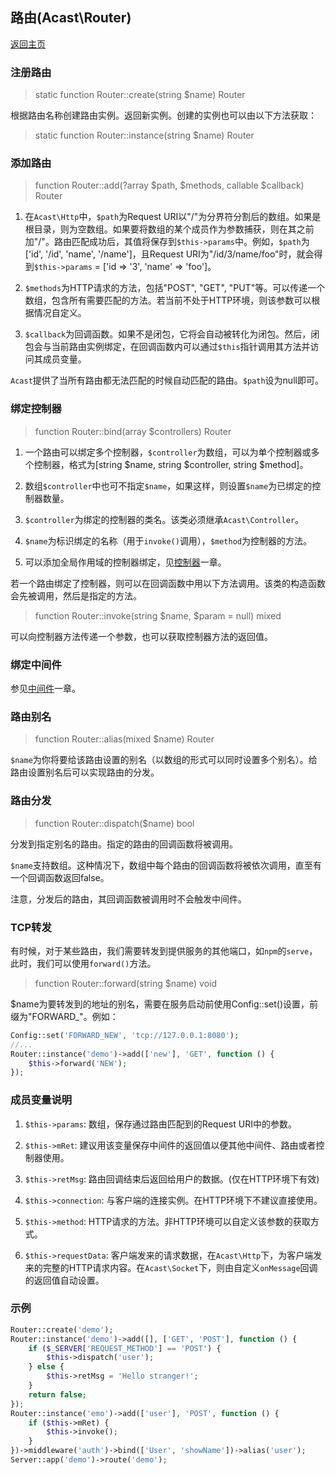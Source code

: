 ## 路由(Acast\\Router)

[返回主页](../Readme.md)

### 注册路由

> static function Router::create(string $name) Router

根据路由名称创建路由实例。返回新实例。创建的实例也可以由以下方法获取：

> static function Router::instance(string $name) Router

### 添加路由

> function Router::add(?array $path, $methods, callable $callback) Router

1. 在`Acast\Http`中，`$path`为Request URI以"/"为分界符分割后的数组。如果是根目录，则为空数组。如果要将数组的某个成员作为参数捕获，则在其之前加"/"。路由匹配成功后，其值将保存到`$this->params`中。例如，`$path`为\['id', '/id', 'name', '/name'\]，且Request URI为"/id/3/name/foo"时，就会得到`$this->params` = \['id => '3', 'name' => 'foo'\]。

2. `$methods`为HTTP请求的方法，包括"POST", "GET", "PUT"等。可以传递一个数组，包含所有需要匹配的方法。若当前不处于HTTP环境，则该参数可以根据情况自定义。

3. `$callback`为回调函数。如果不是闭包，它将会自动被转化为闭包。然后，闭包会与当前路由实例绑定，在回调函数内可以通过`$this`指针调用其方法并访问其成员变量。

`Acast`提供了当所有路由都无法匹配的时候自动匹配的路由。`$path`设为null即可。

### 绑定控制器

> function Router::bind(array $controllers) Router 

1. 一个路由可以绑定多个控制器，`$controller`为数组，可以为单个控制器或多个控制器，格式为\[string $name, string $controller, string $method\]。

2. 数组`$controller`中也可不指定`$name`，如果这样，则设置`$name`为已绑定的控制器数量。

3. `$controller`为绑定的控制器的类名。该类必须继承`Acast\Controller`。

4. `$name`为标识绑定的名称（用于`invoke()`调用），`$method`为控制器的方法。

5. 可以添加全局作用域的控制器绑定，见[控制器](Controller.md)一章。

若一个路由绑定了控制器，则可以在回调函数中用以下方法调用。该类的构造函数会先被调用，然后是指定的方法。

> function Router::invoke(string $name, $param = null) mixed 
  
可以向控制器方法传递一个参数，也可以获取控制器方法的返回值。

### 绑定中间件

参见[中间件](Middleware.md)一章。

### 路由别名

> function Router::alias(mixed $name) Router

`$name`为你将要给该路由设置的别名（以数组的形式可以同时设置多个别名）。给路由设置别名后可以实现路由的分发。

### 路由分发

> function Router::dispatch($name) bool

分发到指定别名的路由。指定的路由的回调函数将被调用。

`$name`支持数组。这种情况下，数组中每个路由的回调函数将被依次调用，直至有一个回调函数返回false。

注意，分发后的路由，其回调函数被调用时不会触发中间件。

### TCP转发

有时候，对于某些路由，我们需要转发到提供服务的其他端口，如`npm`的`serve`，此时，我们可以使用`forward()`方法。

> function Router::forward(string $name) void

$name为要转发到的地址的别名，需要在服务启动前使用Config::set\(\)设置，前缀为"FORWARD\_"。例如：

```php
Config::set('FORWARD_NEW', 'tcp://127.0.0.1:8080');
//...
Router::instance('demo')->add(['new'], 'GET', function () {
    $this->forward('NEW');
});
```

### 成员变量说明

1. `$this->params`: 数组，保存通过路由匹配到的Request URI中的参数。

2. `$this->mRet`: 建议用该变量保存中间件的返回值以便其他中间件、路由或者控制器使用。

3. `$this->retMsg`: 路由回调结束后返回给用户的数据。\(仅在HTTP环境下有效\)

4. `$this->connection`: 与客户端的连接实例。在HTTP环境下不建议直接使用。

5. `$this->method`: HTTP请求的方法。非HTTP环境可以自定义该参数的获取方式。

6. `$this->requestData`: 客户端发来的请求数据，在`Acast\Http`下，为客户端发来的完整的HTTP请求内容。在`Acast\Socket`下，则由自定义`onMessage`回调的返回值自动设置。

### 示例

```php
Router::create('demo');
Router::instance('demo')->add([], ['GET', 'POST'], function () {
    if ($_SERVER['REQUEST_METHOD'] == 'POST') {
        $this->dispatch('user');
    } else {
        $this->retMsg = 'Hello stranger!';
    }
    return false;
});
Router::instance('emo')->add(['user'], 'POST', function () {
    if ($this->mRet) {
        $this->invoke();
    }
})->middleware('auth')->bind(['User', 'showName'])->alias('user');
Server::app('demo')->route('demo');
```